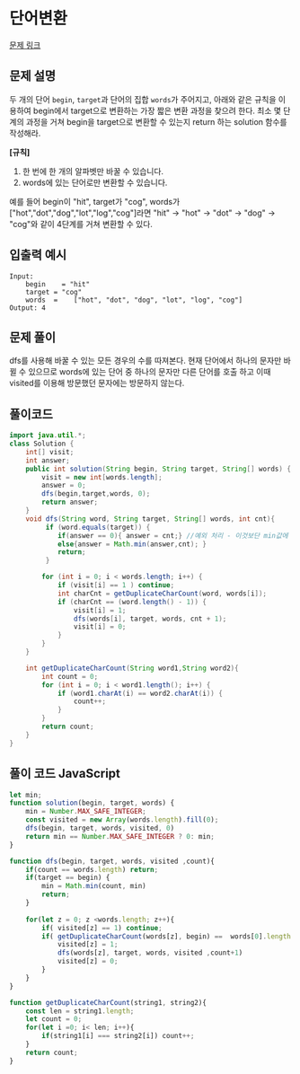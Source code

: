 # 단어변환

[문제 링크](https://programmers.co.kr/learn/courses/30/lessons/43163)

## 문제 설명

두 개의 단어 `begin`, `target`과 단어의 집합 `words`가 주어지고, 아래와 같은 규칙을 이용하여 begin에서 target으로 변환하는 가장 짧은 변환 과정을 찾으려 한다. 최소 몇 단계의 과정을 거쳐 begin을 target으로 변환할 수 있는지 return 하는 solution 함수를 작성해라.

**[규칙]**
1. 한 번에 한 개의 알파벳만 바꿀 수 있습니다.
2. words에 있는 단어로만 변환할 수 있습니다.

예를 들어 begin이 "hit", target가 "cog", words가 ["hot","dot","dog","lot","log","cog"]라면 "hit" -> "hot" -> "dot" -> "dog" -> "cog"와 같이 4단계를 거쳐 변환할 수 있다.


## 입출력 예시

```
Input:
    begin	 = "hit"
    target = "cog"
    words  = 	["hot", "dot", "dog", "lot", "log", "cog"]
Output: 4
```

## 문제 풀이

dfs를 사용해 바꿀 수 있는 모든 경우의 수를 따져본다. 현재 단어에서 하나의 문자만 바뀔 수 있으므로 words에 있는 단어 중 하나의 문자만 다른 단어를 호출 하고 이때 visited를 이용해 방문했던 문자에는 방문하지 않는다.

## 풀이코드

```java
import java.util.*;
class Solution {
    int[] visit;
    int answer;
    public int solution(String begin, String target, String[] words) {
        visit = new int[words.length];
        answer = 0;
        dfs(begin,target,words, 0);
        return answer;
    }
    void dfs(String word, String target, String[] words, int cnt){
         if (word.equals(target)) {
            if(answer == 0){ answer = cnt;} //예외 처리 - 이것보단 min값에 최대값을 넣어 놓는게 좋을 수도
            else{answer = Math.min(answer,cnt); }
            return;
         }

        for (int i = 0; i < words.length; i++) {
            if (visit[i] == 1 ) continue;
            int charCnt = getDuplicateCharCount(word, words[i]);
            if (charCnt == (word.length() - 1)) {
                visit[i] = 1;
                dfs(words[i], target, words, cnt + 1);
                visit[i] = 0;
            }
        }
    }

    int getDuplicateCharCount(String word1,String word2){
        int count = 0;
        for (int i = 0; i < word1.length(); i++) {
            if (word1.charAt(i) == word2.charAt(i)) {
                count++;
            }
        }
        return count;
    }
}
```

## 풀이 코드 JavaScript
```js
let min;
function solution(begin, target, words) {
    min = Number.MAX_SAFE_INTEGER;
    const visited = new Array(words.length).fill(0);
    dfs(begin, target, words, visited, 0)
    return min == Number.MAX_SAFE_INTEGER ? 0: min;
}

function dfs(begin, target, words, visited ,count){
    if(count == words.length) return;
    if(target == begin) {
        min = Math.min(count, min)
        return;
    }
    
    for(let z = 0; z <words.length; z++){
        if( visited[z] == 1) continue;
        if( getDuplicateCharCount(words[z], begin) ==  words[0].length  - 1 ){
            visited[z] = 1;
            dfs(words[z], target, words, visited ,count+1)
            visited[z] = 0;    
        } 
    } 
}  

function getDuplicateCharCount(string1, string2){
    const len = string1.length;
    let count = 0;
    for(let i =0; i< len; i++){
        if(string1[i] === string2[i]) count++;
    }
    return count;
}
```